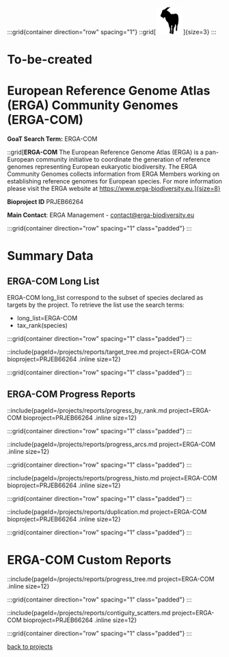 :::grid{container direction="row" spacing="1"}
::grid[![GoaT](/static/images/capra3.png)]{size=3}
:::
# To-be-created

# European Reference Genome Atlas (ERGA) Community Genomes (ERGA-COM)


**GoaT Search Term:** ERGA-COM

::grid[**ERGA-COM** The European Reference Genome Atlas (ERGA)  is a pan-European community initiative to coordinate the generation of reference genomes representing European eukaryotic biodiversity. The ERGA Community Genomes collects information from ERGA Members working on establishing reference genomes for European species. For more information please visit the ERGA website at https://www.erga-biodiversity.eu.]{size=8}

**Bioproject ID** PRJEB66264

**Main Contact**: ERGA Management - contact@erga-biodiversity.eu 

:::grid{container direction="row" spacing="1" class="padded"}
:::

# Summary Data

## ERGA-COM Long List

ERGA-COM long_list correspond to the subset of species declared as targets by the project. To retrieve the list use the search terms:

- long_list=ERGA-COM
- tax_rank(species)

:::grid{container direction="row" spacing="1" class="padded"}
:::

::include{pageId=/projects/reports/target_tree.md project=ERGA-COM bioproject=PRJEB66264 .inline size=12}

:::grid{container direction="row" spacing="1" class="padded"}
:::

## ERGA-COM Progress Reports

::include{pageId=/projects/reports/progress_by_rank.md project=ERGA-COM bioproject=PRJEB66264 .inline size=12}

:::grid{container direction="row" spacing="1" class="padded"}
:::

::include{pageId=/projects/reports/progress_arcs.md project=ERGA-COM .inline size=12}

:::grid{container direction="row" spacing="1" class="padded"}
:::

::include{pageId=/projects/reports/progress_histo.md project=ERGA-COM bioproject=PRJEB66264 .inline size=12}

:::grid{container direction="row" spacing="1" class="padded"}
:::

::include{pageId=/projects/reports/duplication.md project=ERGA-COM bioproject=PRJEB66264 .inline size=12}

:::grid{container direction="row" spacing="1" class="padded"}
:::

# ERGA-COM Custom Reports

::include{pageId=/projects/reports/progress_tree.md project=ERGA-COM .inline size=12}

:::grid{container direction="row" spacing="1" class="padded"}
:::

::include{pageId=/projects/reports/contiguity_scatters.md project=ERGA-COM bioproject=PRJEB66264 .inline size=12}

:::grid{container direction="row" spacing="1" class="padded"}
:::

[back to projects](/projects)
